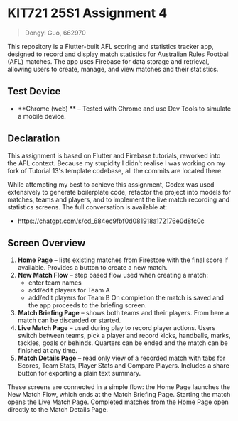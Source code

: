 # KIT721 25S1 Assignment 4

> Dongyi Guo, 662970

This repository is a Flutter-built AFL scoring and statistics tracker app, designed to record and display match statistics for Australian Rules Football (AFL) matches. The app uses Firebase for data storage and retrieval, allowing users to create, manage, and view matches and their statistics.

## Test Device
- **Chrome (web) ** – Tested with Chrome and use Dev Tools to simulate a mobile device.

## Declaration

This assignment is based on Flutter and Firebase tutorials, reworked into the AFL context. Because my stupidity I didn't realise I was working on my fork of Tutorial 13's template codebase, all the commits are located there.

While attempting my best to achieve this assignment, Codex was used extensively to generate boilerplate code, refactor the project into models for matches, teams and players, and to implement the live match recording and statistics screens. The full conversation is available at:
- https://chatgpt.com/s/cd_684ec9fbf0d081918a172176e0d8fc0c

## Screen Overview

1. **Home Page** – lists existing matches from Firestore with the final score if available. Provides a button to create a new match.
2. **New Match Flow** – step based flow used when creating a match:
   - enter team names
   - add/edit players for Team A
   - add/edit players for Team B
   On completion the match is saved and the app proceeds to the briefing screen.
3. **Match Briefing Page** – shows both teams and their players. From here a match can be discarded or started.
4. **Live Match Page** – used during play to record player actions. Users switch between teams, pick a player and record kicks, handballs, marks, tackles, goals or behinds. Quarters can be ended and the match can be finished at any time.
5. **Match Details Page** – read only view of a recorded match with tabs for Scores, Team Stats, Player Stats and Compare Players. Includes a share button for exporting a plain text summary.

These screens are connected in a simple flow: the Home Page launches the New Match Flow, which ends at the Match Briefing Page. Starting the match opens the Live Match Page. Completed matches from the Home Page open directly to the Match Details Page.

